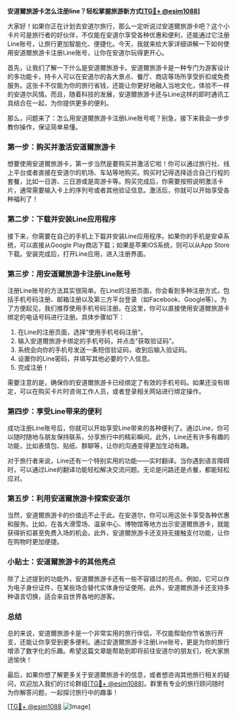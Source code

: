 **安道爾旅游卡怎么注册line？轻松掌握旅游新方式[[TG💪+ @esim1088](https://t.me/s/esim1088)]**

大家好！如果你正在计划去安道尔旅行，那么一定听说过安道爾旅游卡吧？这个小卡片可是旅行者的好伙伴，不仅能在安道尔享受各种优惠和便利，还能通过它注册Line账号，让旅行更加智能化、便捷化。今天，我就来给大家详细讲解一下如何使用安道爾旅游卡注册Line账号，让你在安道尔玩得更开心。

首先，让我们了解一下什么是安道爾旅游卡。安道爾旅游卡是一种专门为游客设计的多功能卡，持卡人可以在安道尔的各大景点、餐厅、商店等场所享受折扣或免费服务。这张卡不仅能为你的旅行省钱，还能让你更好地融入当地文化，体验不一样的安道尔风情。而且，随着科技的发展，安道爾旅游卡还与Line这样的即时通讯工具结合在一起，为你提供更多的便利。

那么，问题来了：怎么用安道爾旅游卡注册Line账号呢？别急，接下来我会一步步教你操作，保证简单易懂。

### 第一步：购买并激活安道爾旅游卡

想要使用安道爾旅游卡，第一步当然是要购买并激活它啦！你可以通过旅行社、线上平台或者直接在安道尔的机场、车站等地购买。购买时记得选择适合自己行程的套餐，比如一日游、三日游或是周游卡等。购买完成后，你需要按照说明激活卡片，通常需要输入卡上的序列号或者其他验证信息。激活后，你就可以开始享受各种福利了！

### 第二步：下载并安装Line应用程序

接下来，你需要在自己的手机上下载并安装Line应用程序。如果你的手机是安卓系统，可以直接从Google Play商店下载；如果是苹果iOS系统，则可以从App Store下载。安装完成后，打开Line应用，进入注册界面。

### 第三步：用安道爾旅游卡注册Line账号

注册Line账号的方法其实很简单。在Line的注册页面，你会看到多种注册方式，包括手机号码注册、邮箱注册以及第三方平台登录（如Facebook、Google等）。为了方便起见，我们推荐使用手机号码注册。在这里，你可以直接使用安道爾旅游卡绑定的电话号码进行注册。具体步骤如下：

1. 在Line的注册页面，选择“使用手机号码注册”。
2. 输入安道爾旅游卡绑定的手机号码，并点击“获取验证码”。
3. 系统会向你的手机号发送一条短信验证码，收到后输入验证码。
4. 设置你的Line密码，并填写其他必要的个人信息。
5. 完成注册！

需要注意的是，确保你的安道爾旅游卡已经绑定了有效的手机号码。如果还没有绑定，可以在购买卡片时咨询工作人员，或者登录相关网站进行绑定操作。

### 第四步：享受Line带来的便利

成功注册Line账号后，你就可以开始享受Line带来的各种便利了。通过Line，你可以随时随地与朋友保持联系，分享旅行中的精彩瞬间。此外，Line还有许多有趣的功能，比如表情包、贴纸、群聊等，让你的沟通变得更加生动有趣。

对于旅行者来说，Line还有一个特别实用的功能——实时翻译。当你遇到语言障碍时，可以通过Line的翻译功能轻松解决交流问题。无论是问路还是点餐，都能轻松应对。

### 第五步：利用安道爾旅游卡探索安道尔

当然，安道爾旅游卡的价值远不止于此。在安道尔，你可以用这张卡享受各种优惠和服务。比如，在各大滑雪场、温泉中心、博物馆等地方出示安道爾旅游卡，就能获得折扣甚至免费入场的机会。此外，安道爾旅游卡还支持无接触支付功能，让你在购物时更加便捷。

### 小贴士：安道爾旅游卡的其他亮点

除了上述提到的功能外，安道爾旅游卡还有一些不容错过的亮点。例如，它可以作为电子身份证件，在某些场合替代实体身份证使用。此外，安道爾旅游卡还支持多种语言切换，适合来自世界各地的游客。

### 总结

总的来说，安道爾旅游卡是一个非常实用的旅行伴侣，不仅能帮助你节省旅行开支，还能让你享受到更多便利。通过安道爾旅游卡注册Line账号，更是为你的旅行增添了数字化的乐趣。希望这篇文章能帮助到即将前往安道尔的朋友们，祝大家旅途愉快！

最后，如果你想了解更多关于安道爾旅游卡的信息，或者想咨询其他旅行相关的疑问，欢迎加入我们的讨论群组[[TG💪+ @esim1088](https://t.me/s/esim1088)]。群里有专业的旅行顾问随时为你解答问题，一起探讨旅行中的趣事！

[[TG💪+ @esim1088](https://t.me/s/esim1088) ![Image](https://i.postimg.cc/4NQfJmqS/Snipaste-2025-05-13-00-14-12.png)]
